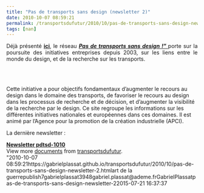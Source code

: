 ```yaml
---
title: "Pas de transports sans design (newsletter 2)"
date: 2010-10-07 08:59:21
permalink: /transportsdufutur/2010/10/pas-de-transports-sans-design-newsletter-2.html
tags: [nan]
---
```


<p style="text-align: justify">Déjà présenté <strong><a href="https://gabrielplassat.github.io/transportsdufutur/2010/08/pas-de-transport-sans-design.html" target="_blank">ici</a></strong>, le réseau <strong><em><a href="http://www.pasdetransportsansdesign.fr/" target="_blank">Pas de transports sans design !" </a></em></strong>porte sur la poursuite des initiatives entreprises depuis 2003, sur les liens entre le monde du design, et de la recherche sur les transports.</p> <p style=""text-align: justify""><a href="https://gabrielplassat.github.io/transportsdufutur/wp-content/uploads/sites/6/old/6a0120a66d2ad4970b013488069a10970c-pi.jpg""><img alt=""Jacques_cartier"" border=""0"" class=""asset  asset-image at-xid-6a0120a66d2ad4970b013488069a10970c"" src=""/wp-content/uploads/sites/6/old/6a0120a66d2ad4970b013488069a10970c-800wi.jpg"" style=""margin-left: automargin-right: auto"" title=""Jacques_cartier"" /></a>  </p>  <!--more-->  <br />Cette initiative a pour objectifs fondamentaux d’augmenter le recours au design dans le domaine des transports, de favoriser le recours au design dans les processus de recherche et de décision, et d’augmenter la visibilité de la recherche par le design. Ce site regroupe les informations sur les différentes initiatives nationales et européennes dans ces domaines. Il est animé par l’Agence pour la promotion de la création industrielle (APCI). <p style=""text-align: justify"">La dernière newsletter :</p> <div id=""__ss_5380729"" style=""width: 477px""><strong style=""margin: 12px 0 4px""><a href=""http://www.slideshare.net/transportsdufutur/newsletter-pdtsd1010-5380729"" title=""Newsletter pdtsd-1010"">Newsletter pdtsd-1010</a></strong>        <div style=""padding: 5px 0 12px"">View more <a href=""http://www.slideshare.net/"">documents</a> from <a href=""http://www.slideshare.net/transportsdufutur"">transportsdufutur</a>.</div> </div>"2010-10-07 08:59:21https://gabrielplassat.github.io/transportsdufutur/2010/10/pas-de-transports-sans-design-newsletter-2.htmlart de la guerrepublish7gabrielplassat3948gabriel.plassat@ademe.frGabrielPlassatpas-de-transports-sans-design-newsletter-22015-07-21 16:37:37
